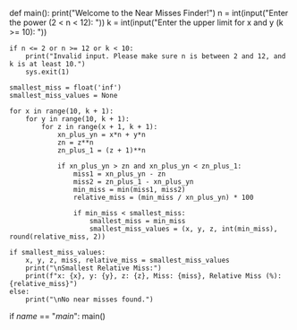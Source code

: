 def main():
    print("Welcome to the Near Misses Finder!")
    n = int(input("Enter the power (2 < n < 12): "))
    k = int(input("Enter the upper limit for x and y (k >= 10): "))
    
    if n <= 2 or n >= 12 or k < 10:
        print("Invalid input. Please make sure n is between 2 and 12, and k is at least 10.")
        sys.exit(1)
    
    smallest_miss = float('inf')
    smallest_miss_values = None
    
    for x in range(10, k + 1):
        for y in range(10, k + 1):
            for z in range(x + 1, k + 1):
                xn_plus_yn = x*n + y*n
                zn = z**n
                zn_plus_1 = (z + 1)**n
                
                if xn_plus_yn > zn and xn_plus_yn < zn_plus_1:
                    miss1 = xn_plus_yn - zn
                    miss2 = zn_plus_1 - xn_plus_yn
                    min_miss = min(miss1, miss2)
                    relative_miss = (min_miss / xn_plus_yn) * 100
                    
                    if min_miss < smallest_miss:
                        smallest_miss = min_miss
                        smallest_miss_values = (x, y, z, int(min_miss), round(relative_miss, 2))
    
    if smallest_miss_values:
        x, y, z, miss, relative_miss = smallest_miss_values
        print("\nSmallest Relative Miss:")
        print(f"x: {x}, y: {y}, z: {z}, Miss: {miss}, Relative Miss (%): {relative_miss}")
    else:
        print("\nNo near misses found.")
    
if _name_ == "_main_":
    main()
